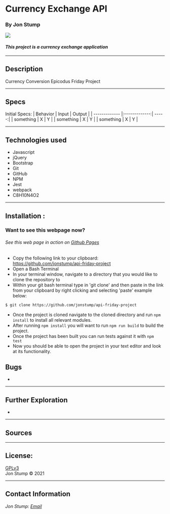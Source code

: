 # Currency Exchange API

### By Jon Stump
<img align="center" src="https://avatars2.githubusercontent.com/u/59323850?s=460&u=372c7d529b7379408ae54491ab3449b6e2f4d94d&v=4">

#### *This project is a currency exchange application*
<!-- Check list
- Description
- Specs
- Link in gh-pages
- Project repo
- git clone repo link
- date
 -->
* * *

## Description  
Currency Conversion Epicodus Friday Project

* * *
## Specs
Initial Specs:
| Behavior | Input | Output |
| ------------- |:-------------:| -----:|
| something | X | Y |
| something | X | Y |
| something | X | Y |


* * *

## Technologies used
* Javascript
* jQuery
* Bootstrap
* Git
* GitHub
* NPM
* Jest
* webpack
* C8H10N4O2

* * *


## Installation : 
### Want to see this webpage now?
###### See this web page in action on [Github Pages]({repo})

* Copy the following link to your clipboard: https://github.com/jonstump/api-friday-project
* Open a Bash Terminal
* In your terminal window, navigate to a directory that you would like to clone the repository to
* Within your git bash terminal type in 'git clone' and then paste in the link from your clipboard by right clicking and selecting 'paste' example below:
```bash
$ git clone https://github.com/jonstump/api-friday-project
```
* Once the project is cloned navigate to the cloned directory and run ```npm install``` to install all relevant modules.
* After running ```npm install``` you will want to run ```npm run build``` to build the project.
* Once the project has been built you can run tests against it with ```npm test```
* Now you should be able to open the project in your text editor and look at its functionality.


## Bugs
* 

* * *

## Further Exploration 
* 

* * *

## Sources

* * *

## License:

[GPLv3](https://choosealicense.com/licenses/gpl-3.0/)\
Jon Stump &copy; 2021

* * *

## Contact Information
_Jon Stump: [Email](jmstump@gmail.com)_